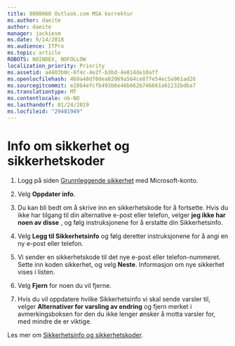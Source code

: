 ```yaml
---
title: 8000060 Outlook.com MSA korrektur
ms.author: daeite
author: daeite
manager: jackiesm
ms.date: 9/14/2018
ms.audience: ITPro
ms.topic: article
ROBOTS: NOINDEX, NOFOLLOW
localization_priority: Priority
ms.assetid: a4403b0c-6f4c-4e2f-b3bd-4e814de10aff
ms.openlocfilehash: 469a48d70dea82069a564ce87fe54ec5a961ad26
ms.sourcegitcommit: e2864efcfb493b6e46b662b746661a61232bdba7
ms.translationtype: MT
ms.contentlocale: nb-NO
ms.lasthandoff: 01/24/2019
ms.locfileid: "29481949"
---
```

# <a name="security-info-and-security-codes"></a>Info om sikkerhet og sikkerhetskoder

1. Logg på siden [Grunnleggende sikkerhet](https://account.microsoft.com/security) med Microsoft-konto. 
    
2. Velg **Oppdater info**. 
    
3. Du kan bli bedt om å skrive inn en sikkerhetskode for å fortsette. Hvis du ikke har tilgang til din alternative e-post eller telefon, velger **jeg ikke har noen av disse** , og følg instruksjonene for å erstatte din Sikkerhetsinfo. 
    
4. Velg **Legg til Sikkerhetsinfo** og følg deretter instruksjonene for å angi en ny e-post eller telefon. 
    
5. Vi sender en sikkerhetskode til det nye e-post eller telefon-nummeret. Sette inn koden sikkerhet, og velg **Neste**. Informasjon om nye sikkerhet vises i listen. 
    
6. Velg **Fjern** for noen du vil fjerne. 
    
7. Hvis du vil oppdatere hvilke Sikkerhetsinfo vi skal sende varsler til, velger **Alternativer for varsling av endring** og fjern merket i avmerkingsboksen for den du ikke lenger ønsker å motta varsler for, med mindre de er viktige. 
    
Les mer om [Sikkerhetsinfo og sikkerhetskoder](https://support.microsoft.com/help/12428/).
  

